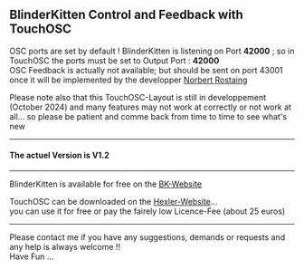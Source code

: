 ## BlinderKitten  Control and Feedback with TouchOSC   
OSC ports are set by default ! BlinderKitten is listening on Port **42000** ; so in TouchOSC the ports must be set to  Output Port : **42000**    
OSC Feedback is actually not available; but should be sent on port  43001 once it will be implemented by the developper [Norbert Rostaing](https://github.com/norbertrostaing/)

Please note also that this TouchOSC-Layout is still in developpement (October 2024) and many features may not work at correctly or not work at all... so please be patient and comme back from time to time to see what's new

---
#### The actuel Version is  V1.2 

---
BlinderKitten is available for free on the [BK-Website](https://blinderkitten.lighting/)    

TouchOSC can be downloaded on the [Hexler-Website](https://hexler.net/touchosc)...    
you can use it for free or pay the fairely low Licence-Fee (about 25 euros)

---
Please contact me if you have any suggestions, demands or requests and any help is always welcome !!   
Have Fun ... 
